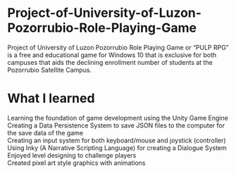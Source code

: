 # Project-of-University-of-Luzon-Pozorrubio-Role-Playing-Game
<div> Project of University of Luzon Pozorrubio Role Playing Game or “PULP RPG” is a free and educational game for Windows 10 that is exclusive for both campuses that aids the declining enrollment number of students at the Pozorrubio Satellite Campus. </div>

# What I learned
<div> Learning the foundation of game development using the Unity Game Engine </div>
<div> Creating a Data Persistence System to save JSON files to the computer for the save data of the game </div>
<div> Creating an input system for both keyboard/mouse and joystick (controller) </div>
<div> Using Inky (A Narrative Scripting Language) for creating a Dialogue System </div>
<div> Enjoyed level designing to challenge players </div>
<div> Created pixel art style graphics with animations </div>
